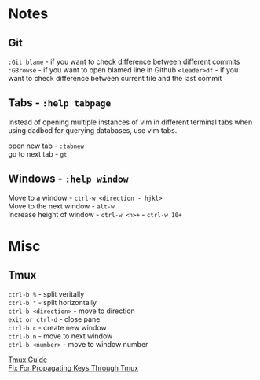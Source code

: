 # Notes 

## Git

`:Git blame` - if you want to check difference between different commits 
`:GBrowse` - if you want to open blamed line in Github 
`<leader>df` - if you want to check difference between current file and the last commit 

## Tabs - `:help tabpage`  

Instead of opening multiple instances of vim in different terminal tabs when using dadbod for querying databases, use vim tabs.  

open new tab - `:tabnew`   
go to next tab - `gt`  

## Windows - `:help window`  

Move to a window - `ctrl-w <direction - hjkl>`  
Move to the next window - `alt-w`  
Increase height of window - `ctrl-w <n>+` - `ctrl-w 10+`  

# Misc  

## Tmux  

`ctrl-b %` - split veritally  
`ctrl-b "` - split horizontally  
`ctrl-b <direction>` - move to direction  
`exit or ctrl-d` - close pane  
`ctrl-b c` - create new window  
`ctrl-b n` - move to next window  
`ctrl-b <number>` - move to window number  

[Tmux Guide](https://hamvocke.com/blog/a-quick-and-easy-guide-to-tmux/)  
[Fix For Propagating Keys Through Tmux
](https://gist.github.com/asynchroza/a4b52e2c00427e70731def4401a42570)
